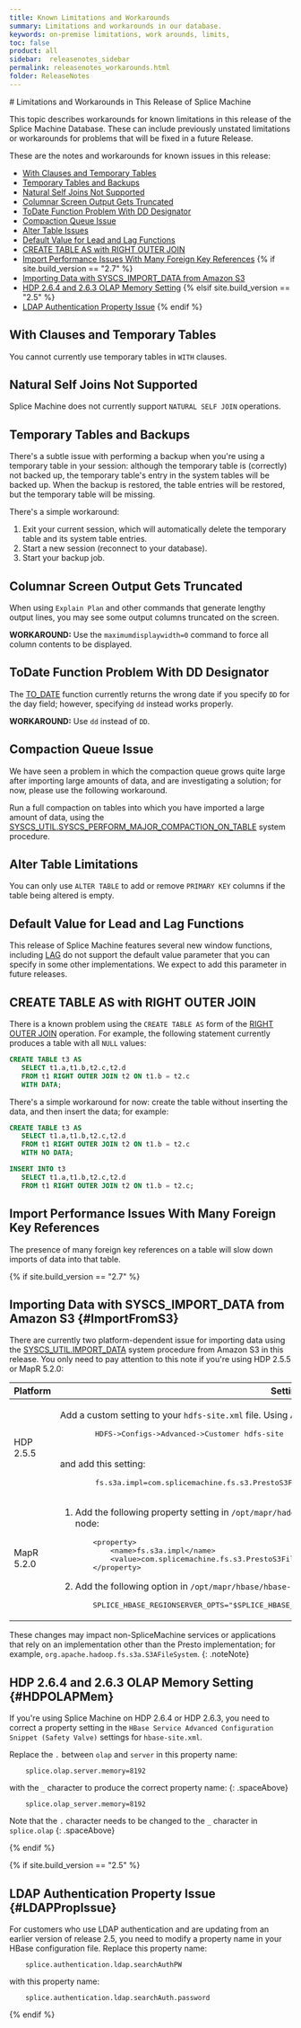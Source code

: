 ```yaml
---
title: Known Limitations and Workarounds
summary: Limitations and workarounds in our database.
keywords: on-premise limitations, work arounds, limits,
toc: false
product: all
sidebar:  releasenotes_sidebar
permalink: releasenotes_workarounds.html
folder: ReleaseNotes
---
```

<section>
<div class="TopicContent" data-swiftype-index="true" markdown="1">
# Limitations and Workarounds in This Release of Splice Machine

This topic describes workarounds for known limitations in this release of the Splice Machine Database. These can include previously unstated limitations or workarounds for problems that will be fixed in a future Release.

These are the notes and workarounds for known issues in this release:

* [With Clauses and Temporary Tables](#with-clauses-and-temporary-tables)
* [Temporary Tables and Backups](#temporary-tables-and-backups)
* [Natural Self Joins Not Supported](#natural-self-joins-not-supported)
* [Columnar Screen Output Gets Truncated](#columnar-screen-output-gets-truncated)
* [ToDate Function Problem With DD Designator](#todate-function-problem-with-dd-designator)
* [Compaction Queue Issue](#compaction-queue-issue)
* [Alter Table Issues](#alter-table-issues)
* [Default Value for Lead and Lag Functions](#default-value-for-lead-and-lag-functions)
* [CREATE TABLE AS with RIGHT OUTER JOIN](#create-table-as-with-right-outer-join)
* [Import Performance Issues With Many Foreign Key References](#import-performance-issues-with-many-foreign-key-references)
{% if site.build_version == "2.7" %}
* [Importing Data with SYSCS_IMPORT_DATA from Amazon S3](#ImportFromS3)
* [HDP 2.6.4 and 2.6.3 OLAP Memory Setting](#HDPOLAPMem)
{% elsif site.build_version == "2.5" %}
* [LDAP Authentication Property Issue](#LDAPPropIssue)
{% endif %}

## With Clauses and Temporary Tables

You cannot currently use temporary tables in ``WITH`` clauses.


## Natural Self Joins Not Supported

Splice Machine does not currently support ``NATURAL SELF JOIN`` operations.


## Temporary Tables and Backups

There's a subtle issue with performing a backup when you're using a temporary table in your session: although the temporary table is (correctly) not backed up, the temporary table's entry in the system tables will be backed up. When the backup is restored, the table entries will be restored, but the temporary table will be missing.

There's a simple workaround:
1. Exit your current session, which will automatically delete the temporary table and its system table entries.
2. Start a new session (reconnect to your database).
3. Start your backup job.


## Columnar Screen Output Gets Truncated

When using ``Explain Plan`` and other commands that generate lengthy output lines, you may see some output columns truncated on the screen.

**WORKAROUND:** Use the `maximumdisplaywidth=0` command to force all column contents to be displayed.


## ToDate Function Problem With DD Designator

The [TO_DATE](sqlref_builtinfcns_date.html) function currently returns the wrong date if you specify ``DD`` for the day field; however, specifying ``dd`` instead works properly.

**WORKAROUND:** Use `dd` instead of `DD`.

## Compaction Queue Issue

We have seen a problem in which the compaction queue grows quite large after importing large amounts of data, and are investigating a solution; for now, please use the following workaround.

Run a full compaction on tables into which you have imported a large amount of data, using the [SYSCS_UTIL.SYSCS_PERFORM_MAJOR_COMPACTION_ON_TABLE](sqlref_sysprocs_compacttable.html) system procedure.

## Alter Table Limitations

You can only use `ALTER TABLE` to add or remove `PRIMARY KEY` columns if the table being altered is empty.


## Default Value for Lead and Lag Functions

This release of Splice Machine features several new window functions, including [LAG](sqlref_builtinfcns_lag.html) do not support the default value parameter that you can specify in some other implementations. We expect to add this parameter in future releases.


## CREATE TABLE AS with RIGHT OUTER JOIN

There is a known problem using the ``CREATE TABLE AS`` form of the [RIGHT OUTER JOIN](sqlref_joinops_rightouterjoin.html) operation. For example, the following statement currently produces a table with all ``NULL`` values:
~~~ sql
CREATE TABLE t3 AS
   SELECT t1.a,t1.b,t2.c,t2.d
   FROM t1 RIGHT OUTER JOIN t2 ON t1.b = t2.c
   WITH DATA;
~~~

There's a simple workaround for now: create the table without inserting the data, and then insert the data; for example:
~~~ sql
CREATE TABLE t3 AS
   SELECT t1.a,t1.b,t2.c,t2.d
   FROM t1 RIGHT OUTER JOIN t2 ON t1.b = t2.c
   WITH NO DATA;

INSERT INTO t3
   SELECT t1.a,t1.b,t2.c,t2.d
   FROM t1 RIGHT OUTER JOIN t2 ON t1.b = t2.c;
~~~

## Import Performance Issues With Many Foreign Key References

The presence of many foreign key references on a table will slow down imports of data into that table.

{% if site.build_version == "2.7" %}
## Importing Data with SYSCS_IMPORT_DATA from Amazon S3 {#ImportFromS3}

There are currently two platform-dependent issue for importing data using the <a href="sqlref_sysprocs_importdata.html">SYSCS_UTIL.IMPORT_DATA</a> system procedure from Amazon S3 in this release. You only need to pay attention to this note if you're using HDP 2.5.5 or MapR 5.2.0:

<table>
    <col />
    <col />
    <thead>
        <tr>
            <th>Platform</th>
            <th>Settings</th>
        </tr>
    </thead>
    <tbody>
        <tr>
            <td>HDP 2.5.5</td>
            <td><p class ="indentLevel1">Add a custom setting to your    <code>hdfs-site.xml</code> file. Using Ambari, click:</p>
                <pre>
        HDFS->Configs->Advanced->Customer hdfs-site</pre>
                <p class="indentLevel1"><br />and add this setting:</p>
                <div class="preWrapperWide"><pre>
        fs.s3a.impl=com.splicemachine.fs.s3.PrestoS3FileSystem</pre></div>
            </td>
        </tr>
        <tr>
            <td>MapR 5.2.0</td>
            <td><ol>
                <li><p>Add the following property setting in <code>/opt/mapr/hadoop/hadoop-2.7.0/etc/hadoop/hdfs-site.xml</code> <bold>on each node:</bold></p>
                    <div class="preWrapperWide"><pre>
    &lt;property&gt;
        &lt;name>fs.s3a.impl&lt;/name&gt;
        &lt;value>com.splicemachine.fs.s3.PrestoS3FileSystem&lt;/value&gt;
    &lt;/property&gt;</pre></div>
                </li>
                <li><p>Add the following option in <code>/opt/mapr/hbase/hbase-1.1.1/conf/hbase-env.sh</code> <bold> on each node:</bold></p>
                <div class="preWrapperWide"><pre>
    SPLICE_HBASE_REGIONSERVER_OPTS="$SPLICE_HBASE_REGIONSERVER_OPTS -Dorg.xerial.snappy.tempdir=/tmp"</pre></div>
                </li>
                </ol>
            </td>
        </tr>
    </tbody>
</table>

  These changes may impact non-SpliceMachine services or applications that rely on an implementation other than the Presto implementation; for example, `org.apache.hadoop.fs.s3a.S3AFileSystem`.
  {: .noteNote}

## HDP 2.6.4 and 2.6.3 OLAP Memory Setting {#HDPOLAPMem}

If you're using Splice Machine on HDP 2.6.4 or HDP 2.6.3, you need to correct a property setting in the `HBase Service Advanced Configuration Snippet (Safety Valve)` settings for `hbase-site.xml`.

Replace the `.` between `olap` and `server` in this property name:
````
    splice.olap.server.memory=8192
````

with the `_` character to produce the correct property name:
{: .spaceAbove}
````
    splice.olap_server.memory=8192
````

Note that the `.` character needs to be changed to the `_` character in `splice.olap`
{: .spaceAbove}

{% endif %}

{% if site.build_version == "2.5" %}
## LDAP Authentication Property Issue {#LDAPPropIssue}

For customers who use LDAP authentication and are updating from an earlier version of release 2.5, you need to modify a property name in your HBase configuration file. Replace this property name:
````
    splice.authentication.ldap.searchAuthPW
````

with this property name:
````
    splice.authentication.ldap.searchAuth.password
````

{% endif %}


</div>
</section>
